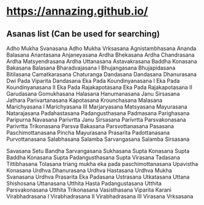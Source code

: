 # https://annazing.github.io/

## Asanas list (Can be used for searching)
Adho Mukha Svanasana
Adho Mukha Vrksasana
Agnistambhasana
Ananda Balasana
Anantasana
Anjaneyasana
Ardha Bhekasana
Ardha Chandrasana
Ardha Matsyendrasana
Ardha Uttanasana
Astavakrasana
Baddha Konasana
Bakasana
Balasana
Bharadvajasana I
Bhujangasana
Bhujapidasana
Bitilasana
Camatkarasana
Chaturanga Dandasana
Dandasana
Dhanurasana
Dwi Pada Viparita Dandasana
Eka Pada Koundinyanasana I
Eka Pada Koundinyanasana II
Eka Pada Rajakapotasana
Eka Pada Rajakapotasana II
Garudasana
Gomukhasana
Halasana
Hanumanasana
Janu Sirsasana
Jathara Parivartanasana
Kapotasana
Krounchasana
Malasana
Marichyasana I
Marichyasana III
Marjaryasana
Matsyasana
Mayurasana
Natarajasana
Padahastasana
Padangusthasana
Padmasana
Parighasana
Paripurna Navasana
Parivrtta Janu Sirsasana
Parivrtta Parsvakonasana
Parivrtta Trikonasana
Parsva Bakasana
Parsvottanasana
Pasasana
Paschimottanasana
Pincha Mayurasana
Prasarita Padottanasana
Purvottanasana
Salabhasana
Salamba Sarvangasana
Salamba Sirsasana

Savasana
Setu Bandha Sarvangasana
Sukhasana
Supta Konasana
Supta Baddha Konasana
Supta Padangusthasana
Supta Virasana
Tadasana
Tittibhasana
Tolasana
triang mukha eka pada paschimottanasana
Upavistha Konasana
Urdhva Dhanurasana
Urdhva Hastasana
Urdhva Mukha Svanasana
Urdhva Prasarita Eka Padasana
Ustrasana
Utkatasana
Uttana Shishosana
Uttanasana
Utthita Hasta Padangustasana
Utthita Parsvakonasana
Utthita Trikonasana
Vasisthasana
Viparita Karani
Virabhadrasana I
Virabhadrasana II
Virabhadrasana III
Virasana
Vrksasana